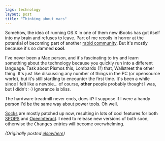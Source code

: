 ```yaml
---
tags: technology
layout: post
title: "Thinking about macs"
---
```




<p>Somehow, the idea of running OS X in one of them new
iBooks has got itself into my brain and refuses to leave.
Part of me recoils in horror at the potential of becoming
part of another <a href="http://slashdot.org/">rabid
community</a>. But it's mostly because it's so damned
<b>cool</b>.

<p>I've never been a Mac person, and it's fascinating to try
and learn something about the technology because you quickly
run into a different language. Task about Pismos this,
Lombardo (?) that, Wallstreet the other thing. It's just
like discussing any number of things in the PC (or
opensource world), but it's still startling to encounter the
first time. It's been a while since I felt like a newbie...
of course, <b>other</b> people probably thought I was, but I
didn't :-) Ignorance is bliss.

<p>The hardware treadmill never ends, does it? I suppose if
I were a handy person I'd be the same way about power tools.
Oh well.

<p><a
href="http://www.advogato.org/person/cwinters/diary.html?start=66">Socks</a>
 are mostly patched up now, resulting in lots of cool
features for both <a href="http://www.advogato.org/proj/SPOPS/">SPOPS</a> and
<a href="http://www.advogato.org/proj/OpenInteract/">OpenInteract</a>. I need to release new versions of
both soon, otherwise the <tt>Changes</tt> entries will
become overwhelming.

<p><em>(Originally posted <a href="http://www.advogato.org/person/cwinters/diary.html?start=67">elsewhere</a>)</em></p>


